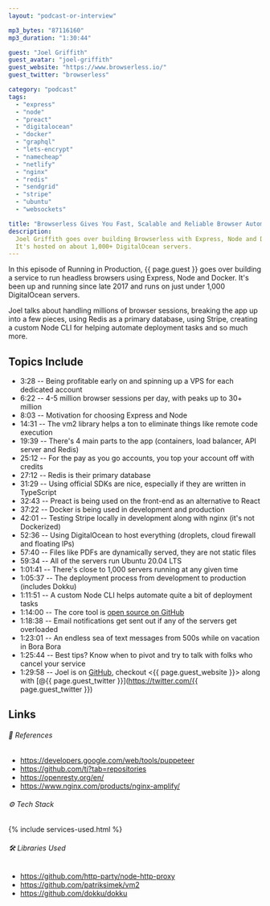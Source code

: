 ```yaml
---
layout: "podcast-or-interview"

mp3_bytes: "87116160"
mp3_duration: "1:30:44"

guest: "Joel Griffith"
guest_avatar: "joel-griffith"
guest_website: "https://www.browserless.io/"
guest_twitter: "browserless"

category: "podcast"
tags:
  - "express"
  - "node"
  - "preact"
  - "digitalocean"
  - "docker"
  - "graphql"
  - "lets-encrypt"
  - "namecheap"
  - "netlify"
  - "nginx"
  - "redis"
  - "sendgrid"
  - "stripe"
  - "ubuntu"
  - "websockets"

title: "Browserless Gives You Fast, Scalable and Reliable Browser Automation"
description:
  Joel Griffith goes over building Browserless with Express, Node and Docker.
  It's hosted on about 1,000+ DigitalOcean servers.
---
```


In this episode of Running in Production, {{ page.guest }} goes over building a
service to run headless browsers using Express, Node and Docker. It's been up
and running since late 2017 and runs on just under 1,000 DigitalOcean servers.

Joel talks about handling millions of browser sessions, breaking the app up
into a few pieces, using Redis as a primary database, using Stripe, creating a
custom Node CLI for helping automate deployment tasks and so much more.

## Topics Include

- 3:28 -- Being profitable early on and spinning up a VPS for each dedicated account
- 6:22 -- 4-5 million browser sessions per day, with peaks up to 30+ million
- 8:03 -- Motivation for choosing Express and Node
- 14:31 -- The vm2 library helps a ton to eliminate things like remote code execution
- 19:39 -- There's 4 main parts to the app (containers, load balancer, API server and Redis)
- 25:12 -- For the pay as you go accounts, you top your account off with credits
- 27:12 -- Redis is their primary database
- 31:29 -- Using official SDKs are nice, especially if they are written in TypeScript
- 32:43 -- Preact is being used on the front-end as an alternative to React
- 37:22 -- Docker is being used in development and production
- 42:01 -- Testing Stripe locally in development along with nginx (it's not Dockerized)
- 52:36 -- Using DigitalOcean to host everything (droplets, cloud firewall and floating IPs)
- 57:40 -- Files like PDFs are dynamically served, they are not static files
- 59:34 -- All of the servers run Ubuntu 20.04 LTS
- 1:01:41 -- There's close to 1,000 servers running at any given time
- 1:05:37 -- The deployment process from development to production (includes Dokku)
- 1:11:51 -- A custom Node CLI helps automate quite a bit of deployment tasks
- 1:14:00 -- The core tool is [open source on GitHub](https://github.com/browserless/chrome)
- 1:18:38 -- Email notifications get sent out if any of the servers get overloaded
- 1:23:01 -- An endless sea of text messages from 500s while on vacation in Bora Bora
- 1:25:44 -- Best tips? Know when to pivot and try to talk with folks who cancel your service
- 1:29:58 -- Joel is on [GitHub](https://github.com/joelgriffith), checkout <{{ page.guest_website }}> along with [@{{ page.guest_twitter }}](https://twitter.com/{{ page.guest_twitter }})

## Links

###### 📄 References

- <https://developers.google.com/web/tools/puppeteer>
- <https://github.com/tj?tab=repositories>
- <https://openresty.org/en/>
- <https://www.nginx.com/products/nginx-amplify/>

###### ⚙️ Tech Stack

{% include services-used.html %}

###### 🛠 Libraries Used
- <https://github.com/http-party/node-http-proxy>
- <https://github.com/patriksimek/vm2>
- <https://github.com/dokku/dokku>

